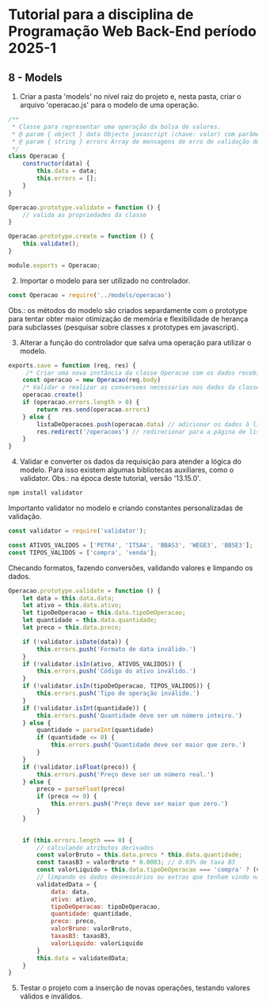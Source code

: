 # Tutorial para a disciplina de Programação Web Back-End período 2025-1

## 8 - Models

1. Criar a pasta 'models' no nível raiz do projeto e, nesta pasta, criar o arquivo 'operacao.js' para o modelo de uma operação.

```javascript
/**
 * Classe para representar uma operação da bolsa de valores.
 * @ param { object } data Objecto javascript (chave: valor) com parâmetros da requisição.
 * @ param { string } errors Array de mensagens de erro de validação de propriedades da classe.
 */
class Operacao {
	constructor(data) {
		this.data = data;
		this.errors = [];
	}
}

Operacao.prototype.validate = function () {
    // valida as propriedades da classe
}

Operacao.prototype.create = function () {
	this.validate();   
}

module.exports = Operacao;
```

2. Importar o modelo para ser utilizado no controlador.

```javascript
const Operacao = require('../models/operacao')
```

Obs.: os métodos do modelo são criados separdamente com o prototype para tentar obter maior otimização de memória e flexibilidade de herança para subclasses (pesquisar sobre classes x prototypes em javascript).

3. Alterar a função do controlador que salva uma operação para utilizar o modelo.

```javascript
exports.save = function (req, res) {
     /* Criar uma nova instância da classe Operacao com os dados recebidos do corpo da requisição */
    const operacao = new Operacao(req.body)
    /* Validar e realizar as conversoes necessarias nos dados da classe */
    operacao.create()
    if (operacao.errors.length > 0) {
        return res.send(operacao.errors)
    } else {
        listaDeOperacoes.push(operacao.data) // adicionar os dados à lista de operações
        res.redirect('/operacoes') // redirecionar para a página de listagem de operações após salvar
    }
}
```

4. Validar e converter os dados da requisição para atender a lógica do modelo. Para isso existem algumas bibliotecas auxiliares, como o validator.
   	Obs.: na época deste tutorial, versão '13.15.0'.

```bash
npm install validator
```

Importanto validator no modelo e criando constantes personalizadas de validação.

```javascript
const validator = require('validator');

const ATIVOS_VALIDOS = ['PETR4', 'ITSA4', 'BBAS3', 'WEGE3', 'BBSE3'];
const TIPOS_VALIDOS = ['compra', 'venda'];
```

Checando formatos, fazendo conversões, validando valores e limpando os dados.

```javascript
Operacao.prototype.validate = function () {
	let data = this.data.data;
	let ativo = this.data.ativo;
	let tipoDeOperacao = this.data.tipoDeOperacao;
	let quantidade = this.data.quantidade;
	let preco = this.data.preco;

	if (!validator.isDate(data)) {
		this.errors.push('Formato de data inválido.')
	}
	if (!validator.isIn(ativo, ATIVOS_VALIDOS)) {
		this.errors.push('Código do ativo inválido.')
	}
	if (!validator.isIn(tipoDeOperacao, TIPOS_VALIDOS)) {
		this.errors.push('Tipo de operação inválido.')
	}
	if (!validator.isInt(quantidade)) {
		this.errors.push('Quantidade deve ser um número inteiro.')
	} else {
		quantidade = parseInt(quantidade)
		if (quantidade <= 0) {
			this.errors.push('Quantidade deve ser maior que zero.')
		}
	}
	if (!validator.isFloat(preco)) {
		this.errors.push('Preço deve ser um número real.')
	} else {
		preco = parseFloat(preco)
		if (preco <= 0) {
			this.errors.push('Preço deve ser maior que zero.')
		}
	}

	
	if (this.errors.length === 0) {
		// calculando atributos derivados
		const valorBruto = this.data.preco * this.data.quantidade;
		const taxasB3 = valorBruto * 0.0003; // 0.03% de taxa B3
		const valorLiquido = this.data.tipoDeOperacao === 'compra' ? (valorBruto + taxasB3) : (valorBruto - taxasB3);
		// limpando os dados desnessários ou extras que tenham vindo na requisição e adicionando valores derivados.
		validatedData = {
			data: data,
			ativo: ativo,
			tipoDeOperacao: tipoDeOperacao,
			quantidade: quantidade,
			preco: preco,
			valorBruno: valorBruto,
			taxasB3: taxasB3,
			valorLiquido: valorLiquido
		}
		this.data = validatedData;
	}
}

```

5. Testar o projeto com a inserção de novas operações, testando valores válidos e inválidos.
